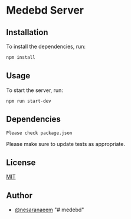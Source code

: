 # Medebd Server

## Installation

To install the dependencies, run:

```bash
npm install

```

## Usage

To start the server, run:

```
npm run start-dev
```

## Dependencies

```
Please check package.json
```

Please make sure to update tests as appropriate.

## License

[MIT](https://choosealicense.com/licenses/mit/)

## Author

- [@nesaranaeem](https://www.github.com/nesaranaeem)
  "# medebd"
